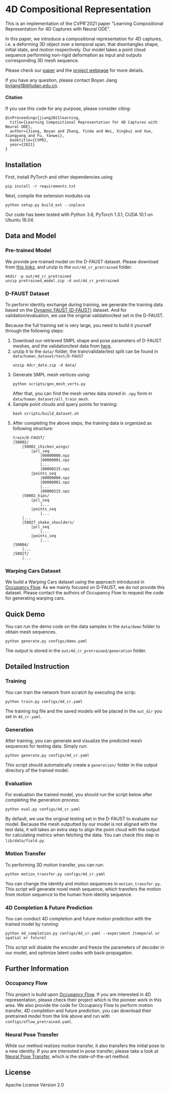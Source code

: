 # 4D Compositional Representation

This is an implementation of the CVPR'2021 paper "Learning Compositional Representation for 4D Captures with Neural ODE".

In this paper, we introduce a compositional representation for 4D captures, i.e. a deforming 3D object over a temporal span, that disentangles shape, initial state, and motion respectively.
Our model takes a point cloud sequence performing non-rigid deformation as input and outputs corresponding 3D mesh sequence.

Please check our [paper](https://arxiv.org/abs/2103.08271) and the [project webpage](https://boyanjiang.github.io/4D-CR/) for more details.

If you have any question, please contact Boyan Jiang  <byjiang18@fudan.edu.cn>.

#### Citation

If you use this code for any purpose, please consider citing:

```
@inProceedings{jiang2021learning,
  title={Learning Compositional Representation for 4D Captures with Neural ODE},
  author={Jiang, Boyan and Zhang, Yinda and Wei, Xingkui and Xue, Xiangyang and Fu, Yanwei},
  booktitle={CVPR},
  year={2021}
}
```

## Installation

First, install PyTorch and other dependencies using
```
pip install -r requirements.txt
```

Next, compile the extension modules via
```
python setup.py build_ext --inplace
```

Our code has been tested with Python 3.6, PyTorch 1.3.1, CUDA 10.1 on Ubuntu 16.04.


## Data and Model
### Pre-trained Model
We provide pre-trained model on the D-FAUST dataset. 
Please download from [this links](https://drive.google.com/file/d/1zStOVZn-UzfgznyJywFtrDrdM-5Q2ycz/view?usp=sharing), 
and unzip to the `out/4d_cr_pretrained` folder.
```
mkdir -p out/4d_cr_pretrained
unzip pretrained_model.zip -d out/4d_cr_pretrained
```

### D-FAUST Dataset

To perform identity exchange during training, we generate the training data based on the [Dynamic FAUST (D-FAUST)](https://dfaust.is.tue.mpg.de/) dataset. And for validation/evaluation, we use the original validation/test set in the D-FAUST.

Because the full training set is very large, you need to build it yourself through the following steps:
1. Download our retrieved SMPL shape and pose parameters of D-FAUST meshes, and the validation/test data from [here](https://drive.google.com/file/d/1dRWeYJr4jlJmI9aJolZLe-K-qiVbmk44/view?usp=sharing).
2. unzip it to the `data/` folder, the train/validate/test split can be found in `data/human_dataset/test/D-FAUST`
    ```
    unzip 4dcr_data.zip -d data/
    ```
3. Generate SMPL mesh vertices using:
    ```
    python scripts/gen_mesh_verts.py
    ```
    After that, you can find the mesh vertex data stored in `.npy` form in `data/human_dataset/all_train_mesh`.
4. Sample point clouds and query points for training:
    ```
    bash scripts/build_dataset.sh
    ```
5. After completing the above steps, the training data is organized as following structure:
    ```
    train/D-FAUST/
    |50002/
        |50002_chicken_wings/
            |pcl_seq
                |00000000.npz
                |00000001.npz
                |...
                |00000215.npz
            |points_seq
                |00000000.npz
                |00000001.npz
                |...
                |00000215.npz
        |50002_hips/
            |pcl_seq
                |...
            |points_seq
                |...
        |...
        |50027_shake_shoulders/
            |pcl_seq
                |...
            |points_seq
                |...
    |50004/
        |...
    |50027/
        |...
    ```


### Warping Cars Dataset
We build a Warping Cars dataset using the approach introduced in [Occupancy Flow](https://github.com/autonomousvision/occupancy_flow).
As we mainly focused on D-FAUST, we do not provide this dataset.
Please contact the authors of Occupancy Flow to request the code for generating warping cars.


## Quick Demo

You can run the demo code on the data samples in the `data/demo` folder to obtain mesh sequences.
```
python generate.py configs/demo.yaml
```
The output is stored in the `out/4d_cr_pretrained/generation` folder.

## Detailed Instruction
### Training
You can train the network from scratch by executing the scrip:
```
python train.py configs/4d_cr.yaml
```
The training log file and the saved models will be placed in the `out_dir` you set in `4d_cr.yaml`.

### Generation
After training, you can generate and visualize the predicted mesh sequences for testing data. Simply run:
```
python generate.py configs/4d_cr.yaml
```
This script should automatically create a `generation/` folder in the output directory of the trained model.

### Evaluation
For evaluation the trained model, you should run the script below after completing the generation process:
```
python eval.py configs/4d_cr.yaml
```
By default, we use the original testing set in the D-FAUST to evaluate our model.
Because the mesh outputted by our model is not aligned with the test data,
it will takes an extra step to align the point cloud with the output for calculating metrics when fetching the data.
You can check this step in `lib/data/field.py`.

### Motion Transfer
To performing 3D motion transfer, you can run:
```
python motion_transfer.py configs/4d_cr.yaml
```
You can change the identity and motion sequences in `motion_transfer.py`.
This script will generate novel mesh sequence, which transfers the motion from motion sequence to the human from identity sequence.

### 4D Completion & Future Prediction
You can conduct 4D completion and future motion prediction with the trained model by running:
```
python 4d_completion.py configs/4d_cr.yaml --experiment [temporal or spatial or future]
```
This script will disable the encoder and freeze the parameters of decoder in our model,
and optimize latent codes with back-propagation.


## Further Information
### Occupancy Flow
This project is build upon [Occupancy Flow](https://github.com/autonomousvision/occupancy_flow).
If you are interested in 4D representation, please check their project which is the pioneer work in this area.
We also provide the code for Occupancy Flow to perform motion transfer, 4D completion and future prediction, you can download their pretrained model from the link above and run with `configs/oflow_pretrained.yaml`.

### Neural Pose Transfer
While our method realizes motion transfer, it also transfers the initial pose to a new identity. If you are interested in pose transfer, please take a look at [Neural Pose Transfer](https://github.com/jiashunwang/Neural-Pose-Transfer), which is the state-of-the-art method.

## License
Apache License Version 2.0
